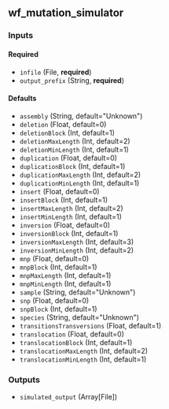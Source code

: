 
## wf_mutation_simulator

### Inputs

#### Required

  * `infile` (File, **required**)
  * `output_prefix` (String, **required**)

#### Defaults

  * `assembly` (String, default="Unknown")
  * `deletion` (Float, default=0)
  * `deletionBlock` (Int, default=1)
  * `deletionMaxLength` (Int, default=2)
  * `deletionMinLength` (Int, default=1)
  * `duplication` (Float, default=0)
  * `duplicationBlock` (Int, default=1)
  * `duplicationMaxLength` (Int, default=2)
  * `duplicationMinLength` (Int, default=1)
  * `insert` (Float, default=0)
  * `insertBlock` (Int, default=1)
  * `insertMaxLength` (Int, default=2)
  * `insertMinLength` (Int, default=1)
  * `inversion` (Float, default=0)
  * `inversionBlock` (Int, default=1)
  * `inversionMaxLength` (Int, default=3)
  * `inversionMinLength` (Int, default=2)
  * `mnp` (Float, default=0)
  * `mnpBlock` (Int, default=1)
  * `mnpMaxLength` (Int, default=1)
  * `mnpMinLength` (Int, default=1)
  * `sample` (String, default="Unknown")
  * `snp` (Float, default=0)
  * `snpBlock` (Int, default=1)
  * `species` (String, default="Unknown")
  * `transitionsTransversions` (Float, default=1)
  * `translocation` (Float, default=0)
  * `translocationBlock` (Int, default=1)
  * `translocationMaxLength` (Int, default=2)
  * `translocationMinLength` (Int, default=1)

### Outputs

  * `simulated_output` (Array[File])
